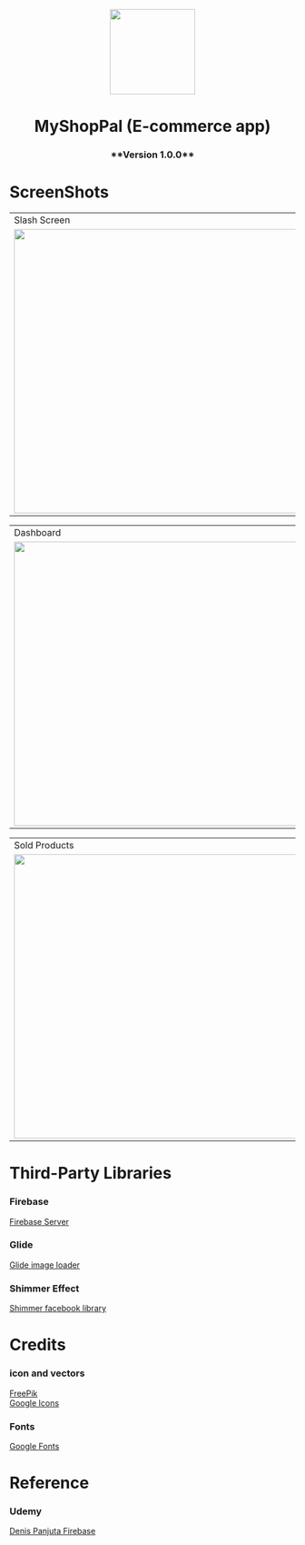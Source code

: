 

<p align="center">
  <img src="https://user-images.githubusercontent.com/81689972/124975747-f7d48080-e04b-11eb-8600-90dc89b3c652.png" width=150/>
  <h1 align="center">MyShopPal (E-commerce app)</h1>
  <h3 align="center">**Version 1.0.0**</h3>

</p>

# ScreenShots

<table>
  <tr>
    <td>Slash Screen</td>
     <td>Login Screen</td>
     <td>Register Screen</td>
  </tr>
  <tr>
    <td><img src="https://user-images.githubusercontent.com/81689972/124970978-4b43d000-e046-11eb-8824-cc1e7c4698ba.jpg" width=500 ></td>
    <td><img src="https://user-images.githubusercontent.com/81689972/124973786-9e6b5200-e049-11eb-86c9-0a5544508207.jpg" width=500 ></td>
    <td><img src="https://user-images.githubusercontent.com/81689972/124971051-5eef3680-e046-11eb-9bb6-48b56f47422c.jpg" width=500 ></td>
  </tr>
 </table>
 
 <table>
  <tr>
    <td>Dashboard</td>
     <td>Products Screen</td>
     <td>Orders Screen</td>
  </tr>
  <tr>
    <td><img src="https://user-images.githubusercontent.com/81689972/124971095-69113500-e046-11eb-99b5-7a818dd73681.jpg" width=500></td>
    <td><img src="https://user-images.githubusercontent.com/81689972/124971125-73333380-e046-11eb-8ca3-3c43cdc817e3.jpg" width=500></td>
    <td><img src="https://user-images.githubusercontent.com/81689972/124971164-7fb78c00-e046-11eb-8f54-3f1330dbc27a.jpg" width=500></td>
  </tr>
 </table>
 
  <table>
  <tr>
    <td>Sold Products</td>
     <td>My Cart</td>
     <td>Checkout Screen</td>
  </tr>
  <tr>
    <td><img src="https://user-images.githubusercontent.com/81689972/124971227-8f36d500-e046-11eb-9033-405d1228f210.jpg" width=500></td>
    <td><img src="https://user-images.githubusercontent.com/81689972/124971266-9bbb2d80-e046-11eb-8716-598b7c312e97.jpg" width=500></td>
    <td><img src="https://user-images.githubusercontent.com/81689972/124971301-a4136880-e046-11eb-8e5d-2b670baf81f0.jpg" width=500></td>
  </tr>
 </table>
 
 # Third-Party Libraries
 ### Firebase
 [Firebase Server](https://github.com/firebase/quickstart-android)
  ### Glide
 [Glide image loader](https://github.com/bumptech/glide)
 ### Shimmer Effect
 [Shimmer facebook library](http://facebook.github.io/shimmer-android/)
 
 # Credits
 ### icon and vectors
 [FreePik](https://www.freepik.com/)
 <br/>
 [Google Icons](https://fonts.google.com/icons)
 ### Fonts
 [Google Fonts](https://fonts.google.com/)
 
 # Reference
 ### Udemy
 [Denis Panjuta Firebase](https://www.udemy.com/)


